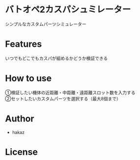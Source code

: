 # バトオペ2カスパシュミレーター

シンプルなカスタムパーツシミュレーター

# Features

いつでもどこでもカスパが組めるかどうか検証できる

# How to use

①検証したい機体の近距離・中距離・遠距離スロット数を入力する  
②セットしたいカスタムパーツを選択する（最大8個まで）

# Author

* hakaz

# License



